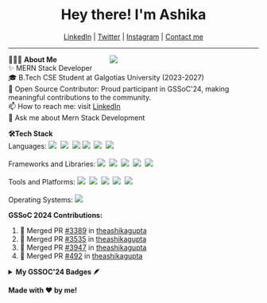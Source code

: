 <h1 align="center"> Hey there! I'm Ashika</a> </h1>

<!--- Adding Header Elements -->
<p align="center">
  <a href="https://www.linkedin.com/in/ashikagupta/">LinkedIn</a> |
  <a href="https://x.com/theashikagupta">Twitter</a> |
  <a href="https://www.instagram.com/theashikagupta">Instagram</a> |
  <a href="mailto:connect@ashikagupta1503@gmail.com">Contact me</a> 
</p> 

-----------------------------------------------------------
👨🏻‍💻 **About Me**<img src="https://raw.githubusercontent.com/sanjay-kv/sanjay-kv/main/Assets/illustration.png" min-width="300px" max-width="300px" width="300px" align="right"> <br>
✨ MERN Stack Developer <br>
🎓 B.Tech CSE Student at Galgotias University (2023-2027) <br>
🚀 Open Source Contributor: Proud participant in GSSoC'24, making meaningful contributions to the community. <br>
📫 How to reach me: visit  [LinkedIn](https://www.linkedin.com/in/ashikagupta/)<br>
💬 Ask me about Mern Stack Development<br>
<!--- Adding Tech Stack open Section -->



<b>🛠Tech Stack</b><br>
Languages:
<img src="https://img.shields.io/badge/-python-437CAC?logo=python&logoColor=white&style=flat"> 
<img src="https://img.shields.io/badge/-Javascript-F7DF1E?logo=javascript&logoColor=black&style=flat"> 
<img src="https://img.shields.io/badge/-Java-007396?logo=java&logoColor=white&style=flat">
<img src="https://img.shields.io/badge/-Mysql-DC8F0F?logo=Mysql&logoColor=white&style=flat">&nbsp; 
<img src="https://img.shields.io/badge/-HTML5-DE5934?logo=HTML5&logoColor=white&style=flat">&nbsp;
<img src="https://img.shields.io/badge/-CSS3-2275B2?logo=CSS3&logoColor=white&style=flat"> &nbsp; 
<br><br>
Frameworks and Libraries: <!--- Frameworks and Libraries goes here -->
<img src="https://img.shields.io/badge/-React-61DAFB?logo=react&logoColor=black&style=flat"> 
<img src="https://img.shields.io/badge/-Node.js-339933?logo=node.js&logoColor=white&style=flat"> 
<img src="https://img.shields.io/badge/-Express-000000?logo=express&logoColor=white&style=flat"> 
<img src="https://img.shields.io/badge/-Bootstrap-7952B3?logo=bootstrap&logoColor=white&style=flat"> 
<img src="https://img.shields.io/badge/-Tailwind%20CSS-06B6D4?logo=tailwind-css&logoColor=white&style=flat"> <br><br>
Tools and Platforms: <img src="https://img.shields.io/badge/-Git-orange?logo=Git&logoColor=white&style=flat">&nbsp; 
<img src="https://img.shields.io/badge/-MongoDB-47A248?logo=mongodb&logoColor=white&style=flat"> 
<img src="https://img.shields.io/badge/-Visual%20Studio%20Code-25AEF4?logo=visualstudio&logoColor=white&style=flat"> 
<img src="https://img.shields.io/badge/-Figma-F24E1E?logo=figma&logoColor=white&style=flat"> 
<img src="https://img.shields.io/badge/-Canva-00C4CC?logo=canva&logoColor=white&style=flat"> <br><br>
Operating Systems: <img src="https://img.shields.io/badge/-Windows-0F7BCF?logo=Windows&logoColor=white&style=flat">&nbsp;


  <!--START_SECTION:activity-->
  **GSSoC 2024 Contributions:**
1. 🎉 Merged PR [#3389](https://github.com/kunjgit/GameZone/pull/3389#issue-2302849782) in [theashikagupta](https://github.com/theashikagupta)
2. 💪 Merged PR [#3535](https://github.com/kunjgit/GameZone/pull/3525#issue-2305088445) in [theashikagupta](https://github.com/theashikagupta)
3. 🎉 Merged PR [#3947](https://github.com/kunjgit/GameZone/pull/3947#issue-2326521947) in [theashikagupta](https://github.com/theashikagupta)
4. 💪 Merged PR [#492](https://github.com/GSSoC24/Postman-Challenge/pull/492#issue-2433911173) in [theashikagupta](https://github.com/theashikagupta)
  <!--END_SECTION:activity-->
  </details> 

<details>	
 <summary><b>My GSSOC'24 Badges 🪶</b></summary><br>
<div style='display:flex; align-items:center; gap: 10px;' align='center'>

<br>
<img src="https://raw.githubusercontent.com/theashikagupta/My-Stats-of-Gssoc2024-/main/Badge1.png" alt="Explorer Badge" width="250" height="250"/>
<img src="https://raw.githubusercontent.com/theashikagupta/My-Stats-of-Gssoc2024-/main/Badge2.png" alt="Adventurer Badge" width="250" height="250"/>
<img src="https://raw.githubusercontent.com/theashikagupta/My-Stats-of-Gssoc2024-/main/Badge3.png" alt="Trailblazer Badge" width="250" height="250"/>
<img src="https://raw.githubusercontent.com/theashikagupta/My-Stats-of-Gssoc2024-/main/Badge4.png" alt="Summit Seeker Badge" width="250" height="250"/>
<img src="https://raw.githubusercontent.com/theashikagupta/My-Stats-of-Gssoc2024-/main/Badge5.png" alt="Champion Badge" width="250" height="250"/>
<img src="https://raw.githubusercontent.com/theashikagupta/My-Stats-of-Gssoc2024-/main/Badge6.png" alt="Postman Badge" width="250" height="250"/>
<br>
</div>
</details>

<!--- Footer End -->
**Made with ❤️ by me!**


<!--- Body End -->



